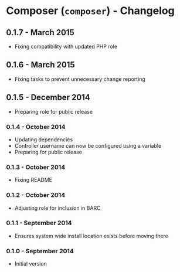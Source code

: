 # Composer (`composer`) - Changelog

## 0.1.7 - March 2015

* Fixing compatibility with updated PHP role

## 0.1.6 - March 2015

* Fixing tasks to prevent unnecessary change reporting

## 0.1.5 - December 2014

* Preparing role for public release

### 0.1.4 - October 2014

* Updating dependencies
* Controller username can now be configured using a variable
* Preparing for public release

### 0.1.3 - October 2014

* Fixing README

### 0.1.2 - October 2014

* Adjusting role for inclusion in BARC

### 0.1.1 - September 2014

* Ensures system wide install location exists before moving there

### 0.1.0 - September 2014

* Initial version
